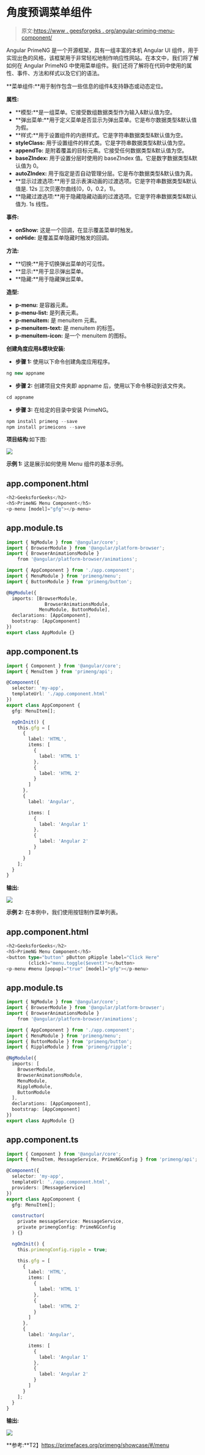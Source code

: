 # 角度预调菜单组件

> 原文:[https://www . geesforgeks . org/angular-priming-menu-component/](https://www.geeksforgeeks.org/angular-primeng-menu-component/)

Angular PrimeNG 是一个开源框架，具有一组丰富的本机 Angular UI 组件，用于实现出色的风格，该框架用于非常轻松地制作响应性网站。在本文中，我们将了解如何在 Angular PrimeNG 中使用菜单组件。我们还将了解将在代码中使用的属性、事件、方法和样式以及它们的语法。

**菜单组件:**用于制作包含一些信息的组件&支持静态或动态定位。

**属性:**

*   **模型:**是一组菜单。它接受数组数据类型作为输入&默认值为空。
*   **弹出菜单:**用于定义菜单是否显示为弹出菜单。它是布尔数据类型&默认值为假。
*   **样式:**用于设置组件的内嵌样式。它是字符串数据类型&默认值为空。
*   **styleClass:** 用于设置组件的样式类。它是字符串数据类型&默认值为空。
*   **appendTo:** 是附着覆盖的目标元素。它接受任何数据类型&默认值为空。
*   **baseZIndex:** 用于设置分层时使用的 baseZIndex 值。它是数字数据类型&默认值为 0。
*   **autoZIndex:** 用于指定是否自动管理分层。它是布尔数据类型&默认值为真。
*   **显示过渡选项:**用于显示表演动画的过渡选项。它是字符串数据类型&默认值是. 12s 三次贝塞尔曲线(0，0，0.2，1)。
*   **隐藏过渡选项:**用于隐藏隐藏动画的过渡选项。它是字符串数据类型&默认值为. 1s 线性。

**事件:**

*   **onShow:** 这是一个回调，在显示覆盖菜单时触发。
*   **onHide:** 是覆盖菜单隐藏时触发的回调。

**方法:**

*   **切换:**用于切换弹出菜单的可见性。
*   **显示:**用于显示弹出菜单。
*   **隐藏:**用于隐藏弹出菜单。

**造型:**

*   **p-menu:** 是容器元素。
*   **p-menu-list:** 是列表元素。
*   **p-menuitem:** 是 menuitem 元素。
*   **p-menuitem-text:** 是 menuitem 的标签。
*   **p-menuitem-icon:** 是一个 menuitem 的图标。

**创建角度应用&模块安装:**

*   **步骤 1:** 使用以下命令创建角度应用程序。

```ts
ng new appname
```

*   **步骤 2:** 创建项目文件夹即 appname 后，使用以下命令移动到该文件夹。

```ts
cd appname
```

*   **步骤 3:** 在给定的目录中安装 PrimeNG。

```ts
npm install primeng --save
npm install primeicons --save
```

**项目结构**:如下图:

![](img/6e2ac1499ceea2e58d3439c1f9f0d39a.png)

**示例 1:** 这是展示如何使用 Menu 组件的基本示例。

## app.component.html

```ts
<h2>GeeksforGeeks</h2>
<h5>PrimeNG Menu Component</h5>
<p-menu [model]="gfg"></p-menu>
```

## app.module.ts

```ts
import { NgModule } from '@angular/core';
import { BrowserModule } from '@angular/platform-browser';
import { BrowserAnimationsModule } 
    from '@angular/platform-browser/animations';

import { AppComponent } from './app.component';
import { MenuModule } from 'primeng/menu';
import { ButtonModule } from 'primeng/button';

@NgModule({
  imports: [BrowserModule, 
              BrowserAnimationsModule, 
            MenuModule, ButtonModule],
  declarations: [AppComponent],
  bootstrap: [AppComponent]
})
export class AppModule {}
```

## app.component.ts

```ts
import { Component } from '@angular/core';
import { MenuItem } from 'primeng/api';

@Component({
  selector: 'my-app',
  templateUrl: './app.component.html'
})
export class AppComponent {
  gfg: MenuItem[];

  ngOnInit() {
    this.gfg = [
      {
        label: 'HTML',
        items: [
          {
            label: 'HTML 1'
          },
          {
            label: 'HTML 2'
          }
        ]
      },
      {
        label: 'Angular',

        items: [
          {
            label: 'Angular 1'
          },
          {
            label: 'Angular 2'
          }
        ]
      }
    ];
  }
}
```

**输出:**

![](img/e56aa136e23bbd61849ce669c76b819b.png)

**示例 2:** 在本例中，我们使用按钮制作菜单列表。

## app.component.html

```ts
<h2>GeeksforGeeks</h2>
<h5>PrimeNG Menu Component</h5>
<button type="button" pButton pRipple label="Click Here"
        (click)="menu.toggle($event)"></button>
<p-menu #menu [popup]="true" [model]="gfg"></p-menu>
```

## app.module.ts

```ts
import { NgModule } from '@angular/core';
import { BrowserModule } from '@angular/platform-browser';
import { BrowserAnimationsModule } 
    from '@angular/platform-browser/animations';

import { AppComponent } from './app.component';
import { MenuModule } from 'primeng/menu';
import { ButtonModule } from 'primeng/button';
import { RippleModule } from 'primeng/ripple';

@NgModule({
  imports: [
    BrowserModule,
    BrowserAnimationsModule,
    MenuModule,
    RippleModule,
    ButtonModule
  ],
  declarations: [AppComponent],
  bootstrap: [AppComponent]
})
export class AppModule {}
```

## app.component.ts

```ts
import { Component } from '@angular/core';
import { MenuItem, MessageService, PrimeNGConfig } from 'primeng/api';

@Component({
  selector: 'my-app',
  templateUrl: './app.component.html',
  providers: [MessageService]
})
export class AppComponent {
  gfg: MenuItem[];

  constructor(
    private messageService: MessageService,
    private primengConfig: PrimeNGConfig
  ) {}

  ngOnInit() {
    this.primengConfig.ripple = true;

    this.gfg = [
      {
        label: 'HTML',
        items: [
          {
            label: 'HTML 1'
          },
          {
            label: 'HTML 2'
          }
        ]
      },
      {
        label: 'Angular',

        items: [
          {
            label: 'Angular 1'
          },
          {
            label: 'Angular 2'
          }
        ]
      }
    ];
  }
}
```

**输出:**

![](img/67a29f225d450e8c036e0704caf4155e.png)

**参考:**T2】https://primefaces.org/primeng/showcase/#/menu